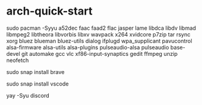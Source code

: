 # arch-quick-start


sudo pacman -Syyu a52dec faac faad2 flac jasper lame libdca libdv libmad libmpeg2 libtheora libvorbis libxv wavpack x264 xvidcore p7zip tar rsync xorg bluez blueman bluez-utils dialog ifplugd wpa_supplicant pavucontrol alsa-firmware alsa-utils alsa-plugins pulseaudio-alsa pulseaudio base-devel git automake gcc vlc xf86-input-synaptics gedit ffmpeg unzip neofetch

sudo snap install brave

sudo snap install vscode

yay -Syu discord

